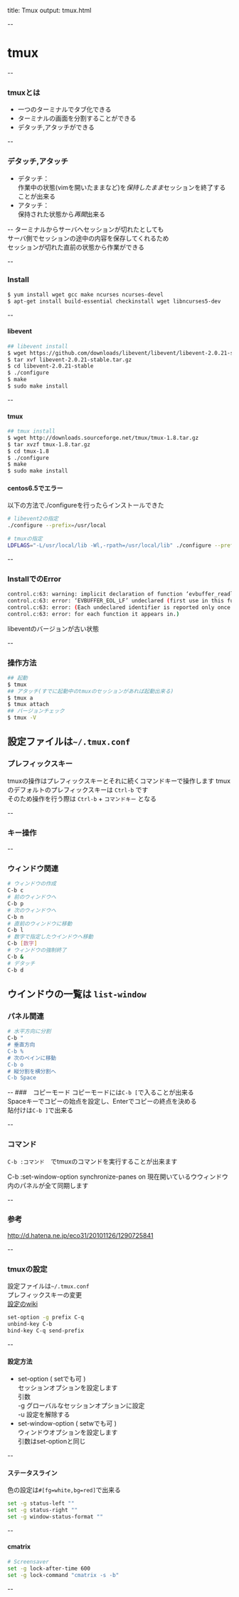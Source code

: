 title: Tmux
output: tmux.html

--
# tmux
--
### tmuxとは

* 一つのターミナルでタブ化できる  
* ターミナルの画面を分割することができる  
* デタッチ,アタッチができる  

--
### デタッチ,アタッチ

* デタッチ：  
作業中の状態(vimを開いたままなど)を*保持したまま*セッションを終了することが出来る  
* アタッチ：  
保持された状態から*再開*出来る  

--
ターミナルからサーバへセッションが切れたとしても  
サーバ側でセッションの途中の内容を保存してくれるため  
セッションが切れた直前の状態から作業ができる  

--
### Install

```bash
$ yum install wget gcc make ncurses ncurses-devel
$ apt-get install build-essential checkinstall wget libncurses5-dev
```

--
#### libevent

```bash
## libevent install
$ wget https://github.com/downloads/libevent/libevent/libevent-2.0.21-stable.tar.gz
$ tar xvf libevent-2.0.21-stable.tar.gz
$ cd libevent-2.0.21-stable
$ ./configure
$ make
$ sudo make install
```

--
#### tmux

```bash
## tmux install
$ wget http://downloads.sourceforge.net/tmux/tmux-1.8.tar.gz
$ tar xvzf tmux-1.8.tar.gz
$ cd tmux-1.8
$ ./configure
$ make
$ sudo make install
```

#### centos6.5でエラー
以下の方法で./configureを行ったらインストールできた

```bash
# libevent2の指定
./configure --prefix=/usr/local
 
# tmuxの指定
LDFLAGS="-L/usr/local/lib -Wl,-rpath=/usr/local/lib" ./configure --prefix=/usr/local
```

--
###  InstallでのError

```bash
control.c:63: warning: implicit declaration of function ‘evbuffer_readln’
control.c:63: error: ‘EVBUFFER_EOL_LF’ undeclared (first use in this function)
control.c:63: error: (Each undeclared identifier is reported only once
control.c:63: error: for each function it appears in.)
```

libeventのバージョンが古い状態  

--
### 操作方法

```bash
## 起動
$ tmux
## アタッチ(すでに起動中のtmuxのセッションがあれば起動出来る)
$ tmux a 
$ tmux attach
## バージョンチェック
$ tmux -V
```

設定ファイルは`~/.tmux.conf`
--
### プレフィックスキー
tmuxの操作はプレフィックスキーとそれに続くコマンドキーで操作します
tmuxのデフォルトのプレフィックスキーは `Ctrl-b` です  
そのため操作を行う際は `Ctrl-b` + `コマンドキー` となる  

--
### キー操作
--
### ウィンドウ関連
```bash
# ウィンドウの作成
C-b c
# 前のウィンドウへ
C-b p
# 次のウィンドウへ
C-b n
# 直前のウィンドウに移動
C-b l
# 数字で指定したウインドウへ移動
C-b [数字]
# ウィンドウの強制終了
C-b &
# デタッチ
C-b d
```
ウインドウの一覧は `list-window`
--
### パネル関連

```bash
# 水平方向に分割
C-b "
# 垂直方向
C-b %
# 次のペインに移動
C-b o
# 縦分割を横分割へ
C-b Space
```
--
###　コピーモード
コピーモードには`C-b [`で入ることが出来る  
Spaceキーでコピーの始点を設定し、Enterでコピーの終点を決める  
貼付けは`C-b ]`で出来る  

--
### コマンド

`C-b :コマンド`　でtmuxのコマンドを実行することが出来ます 

C-b :set-window-option synchronize-panes on
現在開いているウウィンドウ内のパネルが全て同期します

--
### 参考

http://d.hatena.ne.jp/eco31/20101126/1290725841

--
### tmuxの設定
設定ファイルは`~/.tmux.conf`  
プレフィックスキーの変更  
[設定のwiki](https://bytebucket.org/ns9tks/tmux-ja/wiki/tmux-ja.html)

```bash
set-option -g prefix C-q
unbind-key C-b
bind-key C-q send-prefix
```
--
#### 設定方法
* set-option ( setでも可 )  
セッションオプションを設定します  
引数  
-g グローバルなセッションオプションに設定  
-u 設定を解除する  
* set-window-option ( setwでも可 )   
ウィンドウオプションを設定します  
引数はset-optionと同じ  

--
#### ステータスライン

色の設定は`#[fg=white,bg=red]`で出来る

```bash
set -g status-left ""
set -g status-right ""
set -g window-status-format ""
```
--
#### cmatrix

```bash
# Screensaver
set -g lock-after-time 600
set -g lock-command "cmatrix -s -b"
```
--
